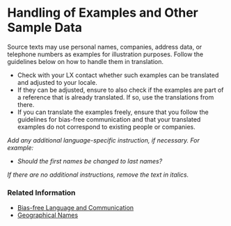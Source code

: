 # Handling of Examples and Other Sample Data

Source texts may use personal names, companies, address data, or telephone numbers as examples for illustration purposes. Follow the guidelines below on how to handle them in translation.

* Check with your LX contact whether such examples can be translated and adjusted to your locale.
* If they can be adjusted, ensure to also check if the examples are part of a reference that is already translated. If so, use the translations from there.
* If you can translate the examples freely, ensure that you follow the guidelines for bias-free communication and that your translated examples do not correspond to existing people or companies.

*Add any additional language-specific instruction, if necessary. For example:*

* *Should the first names be changed to last names?*

*If there are no additional instructions, remove the text in italics.*

### Related Information

* [Bias-free Language and Communication](../02_voice_and_tone/bias-free_language_and_communication.md)
* [Geographical Names](geographic_names.md)

